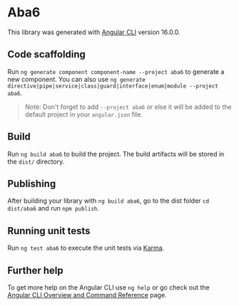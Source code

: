 # Aba6

This library was generated with [Angular CLI](https://github.com/angular/angular-cli) version 16.0.0.

## Code scaffolding

Run `ng generate component component-name --project aba6` to generate a new component. You can also use `ng generate directive|pipe|service|class|guard|interface|enum|module --project aba6`.
> Note: Don't forget to add `--project aba6` or else it will be added to the default project in your `angular.json` file. 

## Build

Run `ng build aba6` to build the project. The build artifacts will be stored in the `dist/` directory.

## Publishing

After building your library with `ng build aba6`, go to the dist folder `cd dist/aba6` and run `npm publish`.

## Running unit tests

Run `ng test aba6` to execute the unit tests via [Karma](https://karma-runner.github.io).

## Further help

To get more help on the Angular CLI use `ng help` or go check out the [Angular CLI Overview and Command Reference](https://angular.io/cli) page.

